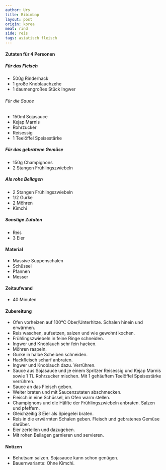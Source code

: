 ```yaml
---
author: Urs
title: Bibimbap
layout: post
origin: korea
meat: rind
side: reis
tags: asiatisch fleisch
---
```

#### Zutaten für 4 Personen

##### Für das Fleisch
 * 500g Rinderhack
 * 1 große Knoblauchzehe
 * 1 daumengroßes Stück Ingwer

###### Für die Sauce
  * 150ml Sojasauce
  * Kejap Marnis
  * Rohrzucker
  * Reisessig
  * 1 Teelöffel Speisestärke

##### Für das gebratene Gemüse
 * 150g Champignons
 * 2 Stangen Frühlingszwiebeln

##### Als rohe Beilagen
 * 2 Stangen Frühlingszwiebeln
 * 1/2 Gurke
 * 2 Möhren
 * Kimchi

##### Sonstige Zutaten
 * Reis
 * 3 Eier

#### Material
 * Massive Suppenschalen
 * Schüssel
 * Pfannen
 * Messer

#### Zeitaufwand
 * 40 Minuten

#### Zubereitung
 * Ofen vorheizen auf 100°C Ober/Unterhitze. Schalen hinein und erwärmen.
 * Reis waschen, aufsetzen, salzen und wie gewohnt kochen.
 * Frühlingszwiebeln in feine Ringe schneiden.
 * Ingwer und Knoblauch sehr fein hacken.
 * Möhren raspeln.
 * Gurke in halbe Scheiben schneiden.
 * Hackfleisch scharf anbraten.
 * Ingwer und Knoblauch dazu. Verrühren.
 * Sauce aus Sojasauce und je einem Spritzer Reisessig und Kejap Marnis sowie 1 TL Rohrzucker mischen. Mit 1 gehäuftem Teelöffel Speisestärke verrühren.
 * Sauce an das Fleisch geben.
 * Weiter braten und mit Saucenzutaten abschmecken.
 * Fleisch in eine Schüssel, im Ofen warm stellen.
 * Champignons und die Hälfte der Frühlingszwiebeln anbraten. Salzen und pfeffern.
 * Gleichzeitig 3 Eier als Spiegelei braten.
 * Reis in die erwärmten Schalen geben. Fleisch und gebratenes Gemüse darüber.
 * Eier zerteilen und dazugeben.
 * Mit rohen Beilagen garnieren und servieren.

#### Notizen
 * Behutsam salzen. Sojasauce kann schon genügen.
 * Bauernvariante: Ohne Kimchi.
